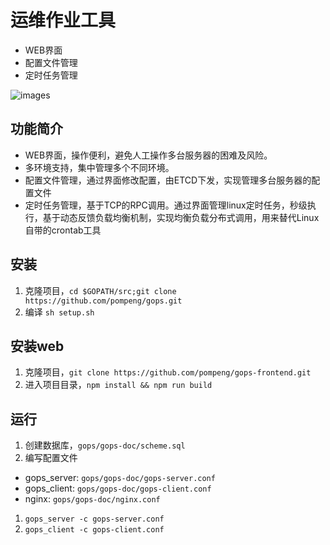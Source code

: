 # 运维作业工具
- WEB界面
- 配置文件管理
- 定时任务管理

![images](https://github.com/pompeng/gops/blob/master/C995628D-A206-4265-BA8E-F4B8D6CF600B.png)

## 功能简介
- WEB界面，操作便利，避免人工操作多台服务器的困难及风险。
- 多环境支持，集中管理多个不同环境。
- 配置文件管理，通过界面修改配置，由ETCD下发，实现管理多台服务器的配置文件
- 定时任务管理，基于TCP的RPC调用。通过界面管理linux定时任务，秒级执行，基于动态反馈负载均衡机制，实现均衡负载分布式调用，用来替代Linux自带的crontab工具

## 安装
1. 克隆项目，`cd $GOPATH/src;git clone https://github.com/pompeng/gops.git`
1. 编译 `sh setup.sh`

## 安装web
1. 克隆项目，`git clone https://github.com/pompeng/gops-frontend.git`
1. 进入项目目录，`npm install && npm run build`

## 运行
1. 创建数据库，`gops/gops-doc/scheme.sql`
1. 编写配置文件
- gops_server: `gops/gops-doc/gops-server.conf`
- gops_client: `gops/gops-doc/gops-client.conf`
- nginx: `gops/gops-doc/nginx.conf`
1. `gops_server -c gops-server.conf`
1. `gops_client -c gops-client.conf`
